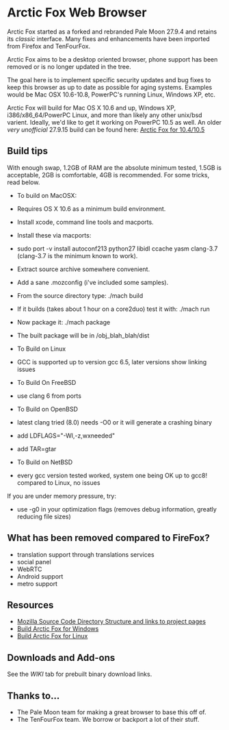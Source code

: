 # Arctic Fox Web Browser

Arctic Fox started as a forked and rebranded Pale Moon 27.9.4 and retains its _classic_ interface. Many fixes and enhancements have been imported from Firefox and TenFourFox.

Arctic Fox aims to be a desktop oriented browser, phone support has been removed or is no longer updated in the tree.

The goal here is to implement specific security updates and bug fixes to keep this browser as up to date as possible for aging systems. Examples would be Mac OSX 10.6-10.8, PowerPC's running Linux, Windows XP, etc.

Arctic Fox will build for Mac OS X 10.6 and up, Windows XP, i386/x86_64/PowerPC Linux, and more than likely any other unix/bsd varient. Ideally, we'd like to get it working on PowerPC 10.5 as well. An older *very unofficial* 27.9.15 build can be found here: [Arctic Fox for 10.4/10.5](https://forums.macrumors.com/threads/so-this-finally-happened-sort-of.2172031/)

## Build tips

With enough swap, 1.2GB of RAM are the absolute minimum tested, 1.5GB is acceptable, 2GB is comfortable, 4GB is recommended. For some tricks, read below.

* To build on MacOSX:
* Requires OS X 10.6 as a minimum build environment.
* Install xcode, command line tools and macports. 
* Install these via macports: 
* sudo port -v install autoconf213 python27 libidl ccache yasm clang-3.7 (clang-3.7 is the minimum known to work). 
* Extract source archive somewhere convenient. 
* Add a sane .mozconfig (i've included some samples). 
* From the source directory type: ./mach build 
* If it builds (takes about 1 hour on a core2duo) test it with: ./mach run 
* Now package it: ./mach package 
* The built package will be in /obj_blah_blah/dist 


* To Build on Linux
* GCC is supported up to version gcc 6.5, later versions show linking issues

* To Build On FreeBSD
* use clang 6 from ports

* To Build on OpenBSD
* latest clang tried (8.0) needs -O0 or it will generate a crashing binary
* add LDFLAGS="-Wl,-z,wxneeded"
* add TAR=gtar

* To Build on NetBSD
* every gcc version tested worked, system one being OK up to gcc8! compared to Linux, no issues

If you are under memory pressure, try:
* use -g0 in your optimization flags (removes debug information, greatly reducing file sizes)

## What has been removed compared to FireFox?
* translation support through translations services
* social panel
* WebRTC
* Android support
* metro support

## Resources

 * [Mozilla Source Code Directory Structure and links to project pages](https://developer.mozilla.org/en/Mozilla_Source_Code_Directory_Structure)
 * [Build Arctic Fox for Windows](https://forum.palemoon.org/viewtopic.php?f=19&t=13556)
 * [Build Arctic Fox for Linux](https://developer.palemoon.org/Developer_Guide:Build_Instructions/Pale_Moon/Linux)
 
 ## Downloads and Add-ons
  See the *WIKI* tab for prebuilt binary download links.
  
 ## Thanks to...
  * The Pale Moon team for making a great browser to base this off of.
  * The TenFourFox team. We borrow or backport a lot of their stuff.

